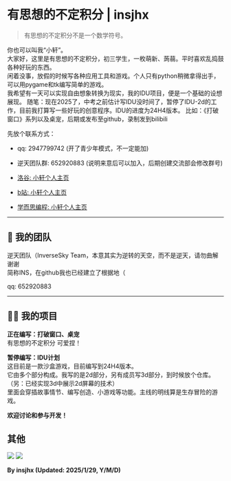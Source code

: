 # 有思想的不定积分 | insjhx

> 有思想的不定积分不是一个数学符号。

你也可以叫我“小轩”。\
大家好，这里是有思想的不定积分，初三学生，一枚萌新、蒟蒻。平时喜欢乱捣鼓各种好玩的东西。\
闲着没事，放假的时候写各种应用工具和游戏。个人只有python稍微拿得出手，可以用pygame和tk编写简单的游戏。\
我希望有一天可以实现自由想象转换为现实，我的IDU项目，便是一个基础的设想展现。
随笔：现在2025了，中考之前估计写IDU没时间了，暂停了IDU-2d的工作，目前我打算写一些好玩的创意程序。IDU的进度为24H4版本。
比如：《打破窗口》系列以及桌宠，后期或发布至github，录制发到bilibili

先放个联系方式：

* qq: 2947799742 (开了青少年模式，不一定能加)
* 逆天团队群: 652920883 (说明来意后可以加入，后期创建交流部会修改群号)
  

  
* [洛谷: 小轩个人主页](https://www.luogu.com.cn/user/714541#main)
* [b站: 小轩个人主页](https://space.bilibili.com/418073971)
* [学而思编程: 小轩个人主页](https://code.xueersi.com/space/12907647)


* * *

## 🤝 我的团队

逆天团队（InverseSky Team，本意其实为逆转的天空，而不是逆天，请勿曲解谢谢\
简称INS，在github我也已经建立了根据地（

qq: 652920883

* * *

## 👨‍💻 我的项目

**正在编写：打破窗口、桌宠**\
有思想的不定积分 可爱捏！

**暂停编写：IDU计划**\
这目前是一款沙盒游戏，目前编写到24H4版本。\
它由多个部分构成。我写的是2d部分，另有成员写3d部分，到时候放个仓库。（另：已经实现3d中展示2d屏幕的技术）\
里面会穿插故事情节、编写创造、小游戏等功能。主线的明线算是生存冒险的游戏。

**欢迎讨论和参与开发！**

## 其他

![](https://github-readme-stats.vercel.app/api?username=insjhx&show_icons=true&include_all_commits=true&include_orgs=true&count_private=true)
![](https://github-readme-stats.vercel.app/api/top-langs/?username=insjhx&layout=compact)

**By insjhx (Updated: 2025/1/29, Y/M/D)**
